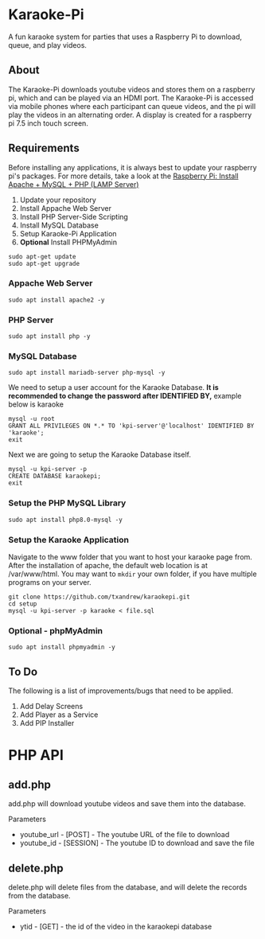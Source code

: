 # Karaoke-Pi
A fun karaoke system for parties that uses a Raspberry Pi to download, queue, and play videos.
## About
The Karaoke-Pi downloads youtube videos and stores them on a raspberry pi, which and can be played via an HDMI port. The Karaoke-Pi is accessed via mobile phones where each participant can queue videos, and the pi will play the videos in an alternating order. A display is created for a raspberry pi 7.5 inch touch screen.
## Requirements

Before installing any applications, it is always best to update your raspberry pi's packages. For more details, take a look at the [Raspberry Pi: Install Apache + MySQL + PHP (LAMP Server)](https://randomnerdtutorials.com/raspberry-pi-apache-mysql-php-lamp-server/)

1. Update your repository
2. Install Appache Web Server
3. Install PHP Server-Side Scripting
4. Install MySQL Database
5. Setup Karaoke-Pi Application
6. **Optional** Install PHPMyAdmin

```
sudo apt-get update
sudo apt-get upgrade
```

### Appache Web Server

```
sudo apt install apache2 -y
```

### PHP Server
``` 
sudo apt install php -y
```

### MySQL Database
```
sudo apt install mariadb-server php-mysql -y
```

We need to setup a user account for the Karaoke Database. __It is recommended to change the password after IDENTIFIED BY,__ example below is karaoke
```
mysql -u root
GRANT ALL PRIVILEGES ON *.* TO 'kpi-server'@'localhost' IDENTIFIED BY 'karaoke';
exit
```

Next we are going to setup the Karaoke Database itself.
```
mysql -u kpi-server -p
CREATE DATABASE karaokepi;
exit
```

### Setup the PHP MySQL Library
```
sudo apt install php8.0-mysql -y
```

### Setup the Karaoke Application
Navigate to the www folder that you want to host your karaoke page from. After the installation of apache, the default web location is at /var/www/html. You may want to ```mkdir``` your own folder, if you have multiple programs on your server.
```
git clone https://github.com/txandrew/karaokepi.git
cd setup
mysql -u kpi-server -p karaoke < file.sql
```

### Optional - phpMyAdmin

```
sudo apt install phpmyadmin -y
```

## To Do
The following is a list of improvements/bugs that need to be applied.
1. Add Delay Screens 
2. Add Player as a Service
3. Add PIP Installer

# PHP API
## add.php

add.php will download youtube videos and save them into the database. 

Parameters
- youtube_url - [POST] - The youtube URL of the file to download
- youtube_id - [SESSION] - The youtube ID to download and save the file

## delete.php

delete.php will delete files from the database, and will delete the records from the database.

Parameters
- ytid - [GET] - the id of the video in the karaokepi database